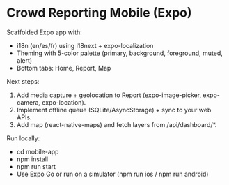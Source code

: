 # Crowd Reporting Mobile (Expo)

Scaffolded Expo app with:
- i18n (en/es/fr) using i18next + expo-localization
- Theming with 5-color palette (primary, background, foreground, muted, alert)
- Bottom tabs: Home, Report, Map

Next steps:
1) Add media capture + geolocation to Report (expo-image-picker, expo-camera, expo-location).
2) Implement offline queue (SQLite/AsyncStorage) + sync to your web APIs.
3) Add map (react-native-maps) and fetch layers from /api/dashboard/*.

Run locally:
- cd mobile-app
- npm install
- npm run start
- Use Expo Go or run on a simulator (npm run ios / npm run android)
